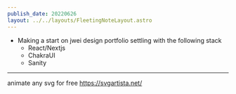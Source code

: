 ```yaml
---
publish_date: 20220626    
layout: ../../layouts/FleetingNoteLayout.astro
---
```

- Making a start on jwei design portfolio settling with the following stack
	- React/Nextjs
	- ChakraUI
	- Sanity

---

animate any svg for free https://svgartista.net/